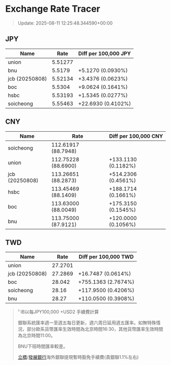 # Exchange Rate Tracer

> Update: 2025-08-11 12:25:48.344590+00:00

## JPY

| Name           |    Rate | Diff per 100,000 JPY   |
|----------------|---------|------------------------|
| union          | 5.51277 |                        |
| bnu            | 5.5179  | +5.1270 (0.0930%)      |
| jcb (20250808) | 5.52134 | +3.4376 (0.0623%)      |
| boc            | 5.5304  | +9.0624 (0.1641%)      |
| hsbc           | 5.53193 | +1.5345 (0.0277%)      |
| soicheong      | 5.55463 | +22.6930 (0.4102%)     |

## CNY

| Name           | Rate                | Diff per 100,000 CNY   |
|----------------|---------------------|------------------------|
| soicheong      | 112.61917	(88.7948) |                        |
| union          | 112.75228	(88.6900) | +133.1130 (0.1182%)    |
| jcb (20250808) | 113.26651	(88.2873) | +514.2306 (0.4561%)    |
| hsbc           | 113.45469	(88.1409) | +188.1714 (0.1661%)    |
| boc            | 113.63000	(88.0049) | +175.3150 (0.1545%)    |
| bnu            | 113.75000	(87.9121) | +120.0000 (0.1056%)    |

## TWD

| Name           |    Rate | Diff per 100,000 TWD   |
|----------------|---------|------------------------|
| union          | 27.2701 |                        |
| jcb (20250808) | 27.2869 | +16.7487 (0.0614%)     |
| boc            | 28.042  | +755.1363 (2.7674%)    |
| soicheong      | 28.16   | +117.9500 (0.4206%)    |
| bnu            | 28.27   | +110.0500 (0.3908%)    |


> ¹ IB以每JPY100,000 +USD2 手續費計算
>
> 銀聯系統匯率週一至週五每日更新，週六周日延用週五匯率。如無特殊情況，部分歐系貨幣匯率生效時間為北京時間16:30，其他貨幣匯率生效時間為北京時間11:00。
>
> BNU下班時間匯率較差。
>
> [立橋](https://www.wlbank.com.mo/uploads/ueditor/file/20181211/1544536513900230.pdf)/[發展銀行](https://www.mdb.com.mo/Service_Charges_20230728.pdf)海外銀聯提現暫時豁免手續費(貴銀聯1.1%左右)

